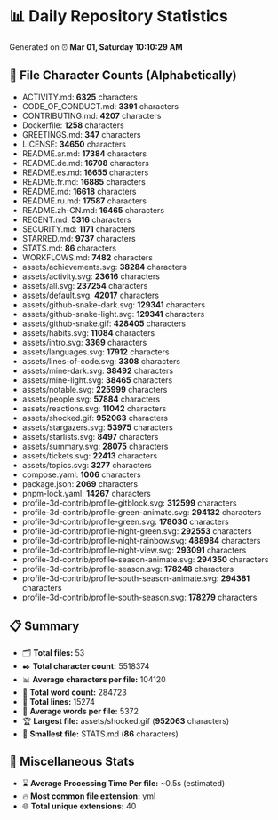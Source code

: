 # 📊 Daily Repository Statistics
Generated on ⏰ **Mar 01, Saturday 10:10:29 AM**

## 📂 File Character Counts (Alphabetically)
- ACTIVITY.md: **6325** characters
- CODE_OF_CONDUCT.md: **3391** characters
- CONTRIBUTING.md: **4207** characters
- Dockerfile: **1258** characters
- GREETINGS.md: **347** characters
- LICENSE: **34650** characters
- README.ar.md: **17384** characters
- README.de.md: **16708** characters
- README.es.md: **16655** characters
- README.fr.md: **16885** characters
- README.md: **16618** characters
- README.ru.md: **17587** characters
- README.zh-CN.md: **16465** characters
- RECENT.md: **5316** characters
- SECURITY.md: **1171** characters
- STARRED.md: **9737** characters
- STATS.md: **86** characters
- WORKFLOWS.md: **7482** characters
- assets/achievements.svg: **38284** characters
- assets/activity.svg: **23616** characters
- assets/all.svg: **237254** characters
- assets/default.svg: **42017** characters
- assets/github-snake-dark.svg: **129341** characters
- assets/github-snake-light.svg: **129341** characters
- assets/github-snake.gif: **428405** characters
- assets/habits.svg: **11084** characters
- assets/intro.svg: **3369** characters
- assets/languages.svg: **17912** characters
- assets/lines-of-code.svg: **3308** characters
- assets/mine-dark.svg: **38492** characters
- assets/mine-light.svg: **38465** characters
- assets/notable.svg: **225999** characters
- assets/people.svg: **57884** characters
- assets/reactions.svg: **11042** characters
- assets/shocked.gif: **952063** characters
- assets/stargazers.svg: **53975** characters
- assets/starlists.svg: **8497** characters
- assets/summary.svg: **28075** characters
- assets/tickets.svg: **22413** characters
- assets/topics.svg: **3277** characters
- compose.yaml: **1006** characters
- package.json: **2069** characters
- pnpm-lock.yaml: **14267** characters
- profile-3d-contrib/profile-gitblock.svg: **312599** characters
- profile-3d-contrib/profile-green-animate.svg: **294132** characters
- profile-3d-contrib/profile-green.svg: **178030** characters
- profile-3d-contrib/profile-night-green.svg: **292553** characters
- profile-3d-contrib/profile-night-rainbow.svg: **488984** characters
- profile-3d-contrib/profile-night-view.svg: **293091** characters
- profile-3d-contrib/profile-season-animate.svg: **294350** characters
- profile-3d-contrib/profile-season.svg: **178248** characters
- profile-3d-contrib/profile-south-season-animate.svg: **294381** characters
- profile-3d-contrib/profile-south-season.svg: **178279** characters

## 📋 Summary
- 🗂️ **Total files:** 53
- ✒️ **Total character count:** 5518374
- 📊 **Average characters per file:** 104120
- 📝 **Total word count:** 284723
- 🧾 **Total lines:** 15274
- 📐 **Average words per file:** 5372
- 🏆 **Largest file:** assets/shocked.gif (**952063** characters)
- 🥉 **Smallest file:** STATS.md (**86** characters)

## 🌟 Miscellaneous Stats
- ⌛ **Average Processing Time Per file:** ~0.5s (estimated)
- 🔥 **Most common file extension:** yml
- 🌐 **Total unique extensions:** 40
